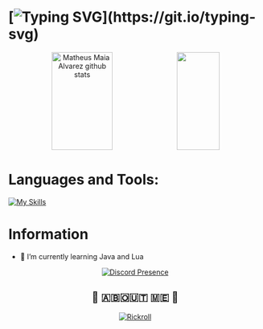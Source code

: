 # [![Typing SVG](https://readme-typing-svg.herokuapp.com/?color=ffffff&size=35&center=true&vCenter=true&width=1000&lines=Hello,+my+name+is+Jay;I'm+from+Indonesia.;)](https://git.io/typing-svg)

<div align="center">  
  <img width="49%" height="195px" src="https://github-readme-stats.vercel.app/api?username=j4ys4j4&show_icons=true&count_private=true&hide_border=true&title_color=FF0000&icon_color=FF0000&text_color=c9d1d9&bg_color=0d1117" alt="Matheus Maia Alvarez github stats" /> 
  <img width="41%" height="195px" src="https://github-readme-stats.vercel.app/api/top-langs/?username=j4ys4j4&layout=compact&hide_border=true&title_color=FF0000&text_color=FF0000&bg_color=0d1117" />
</div>

# Languages and Tools:
[![My Skills](https://skillicons.dev/icons?i=java,kotlin,js,html,css,mongodb,redis,maven,gradle)](https://skillicons.dev)

#
# Information

- 🌙 I’m currently learning Java and Lua

<p align="center">
    <a href="https://discord.com/users/243859788893519872" target="_blank" rel="nofollow">
        <img src="https://lanyard-profile-readme.vercel.app/api/243859788893519872?&animated=true&borderRadius=30px&idleMessage=Nothing..." alt="Discord Presence" align="center">
    </a>
</p>

<h2 align="center"> 🤡 🇦‌🇧‌🇴‌🇺‌🇹‌ 🇲‌🇪‌ 🤡 </h2>

<div align="center">
  <a href="https://www.youtube.com/watch?v=dQw4w9WgXcQ" target="_blank"><img src="https://img.shields.io/badge/-Click%20to%20See :3-red?style=for-the-badge&logo=youtube&logoColor=white" alt="Rickroll"></a>
</div>
</div>
